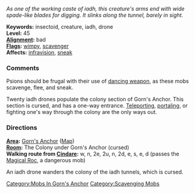 *As one of the working caste of iadh, this creature's arms end with wide
spade-like blades for digging. It slinks along the tunnel, barely in
sight.*

**Keywords:** insectoid, creature, iadh, drone  
**Level:** 45  
**[Alignment](Alignment "wikilink"):** bad  
**[Flags](:Category:Mob_Types.md "wikilink"):**
[wimpy](Wimpy_Mobs.md "wikilink"),
[scavenger](:Category:Scavenging_Mobs.md "wikilink")  
**Affects:** [infravision](Infravision.md "wikilink"),
[sneak](Sneak.md "wikilink")

### Comments

Psions should be frugal with their use of [dancing
weapon](Dancing_Weapon.md "wikilink"), as these mobs scavenge, flee, and
sneak.

Twenty iadh drones populate the colony section of Gorn's Anchor. This
section is cursed, and has a one-way entrance.
[Teleporting](Teleport.md "wikilink"),
[portaling](Portal.md "wikilink"), or fighting one's way through the
colony are the only ways out.

### Directions

**[Area](:Category:Areas.md "wikilink"):** [Gorn's
Anchor](:Category:Gorn's_Anchor.md "wikilink")
([Map](Gorn's_Anchor_Map.md "wikilink"))  
**[Room](:Category:Rooms.md "wikilink"):** The Colony under Gorn's
Anchor (cursed)  
**Walking route from [Cindare](Cindare "wikilink"):** w, n, 2e, 2u, n,
2d, e, s, e, d (passes the [Magical Roc](Magical_Roc "wikilink"), a
dangerous mob)

An iadh drone wanders the colony of the iadh tunnels, which is cursed.

[Category:Mobs In Gorn's
Anchor](Category:Mobs_In_Gorn's_Anchor "wikilink") [Category:Scavenging
Mobs](Category:Scavenging_Mobs "wikilink")
